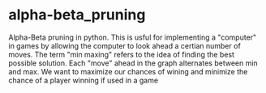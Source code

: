 ﻿# alpha-beta_pruning
Alpha-Beta pruning in python. This is usful for implementing a "computer" in games by allowing the computer to look ahead a certian number of moves. The term "min maxing" refers to the idea of finding the best possible solution. 
Each "move" ahead in the graph alternates between min and max. We want to maximize our chances of wining and minimize the chance of a player winning if used in a game
